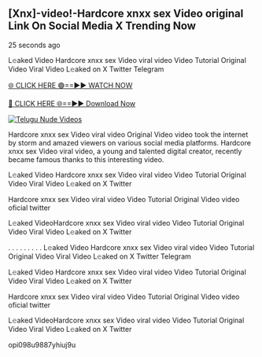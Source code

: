 ## [Xnx]-video!-Hardcore xnxx sex Video original Link On Social Media X Trending Now

25 seconds ago

L𝚎aked Video Hardcore xnxx sex Video viral video Video Tutorial Original Video Viral Video L𝚎aked on X Twitter Telegram

[🌐 CLICK HERE 🟢==►► WATCH NOW](https://azvirallink.blogspot.com/2025/01/viral-video-new-year-2025.html)

[🔴 CLICK HERE 🌐==►► Download Now](https://azvirallink.blogspot.com/2025/01/viral-video-new-year-2025.html)

[![Telugu Nude Videos](https://i.imgur.com/6ooyjBv.gif)](https://azvirallink.blogspot.com/2025/01/viral-video-new-year-2025.html)

Hardcore xnxx sex Video viral video Original Video video took the internet by storm and amazed viewers on various social media platforms. Hardcore xnxx sex Video viral video, a young and talented digital creator, recently became famous thanks to this interesting video.

L𝚎aked Video Hardcore xnxx sex Video viral video Video Tutorial Original Video Viral Video L𝚎aked on X Twitter

Hardcore xnxx sex Video viral video Video Tutorial Original Video video oficial twitter

L𝚎aked VideoHardcore xnxx sex Video viral video Video Tutorial Original Video Viral Video L𝚎aked on X Twitter

. . . . . . . . . L𝚎aked Video Hardcore xnxx sex Video viral video Video Tutorial Original Video Viral Video L𝚎aked on X Twitter Telegram

L𝚎aked Video Hardcore xnxx sex Video viral video Video Tutorial Original Video Viral Video L𝚎aked on X Twitter

Hardcore xnxx sex Video viral video Video Tutorial Original Video video oficial twitter

L𝚎aked VideoHardcore xnxx sex Video viral video Video Tutorial Original Video Viral Video L𝚎aked on X Twitter


opi098u9887yhiuj9u